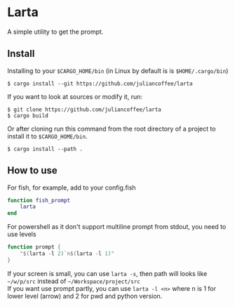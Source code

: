 # Larta

A simple utility to get the prompt.<br>

## Install
Installing to your `$CARGO_HOME/bin` (in Linux by default is is `$HOME/.cargo/bin`)
```shell
$ cargo install --git https://github.com/juliancoffee/larta
```
If you want to look at sources or modify it, run:
```shell
$ git clone https://github.com/juliancoffee/larta
$ cargo build
```
Or after cloning run this command from the root directory of a project to install it to `$CARGO_HOME/bin`.
```shell
$ cargo install --path .
```

## How to use
For fish, for example, add to your config.fish
```lua
function fish_prompt
    larta
end
```
For powershell as it don't support multiline prompt from stdout, you need to use levels
```powershell
function prompt {
    "$(larta -l 2)`n$(larta -l 1)"
}
```
If your screen is small, you can use `larta -s`, then path will looks like `~/w/p/src` instead of `~/Workspace/project/src`<br>
If you want use prompt partly, you can use `larta -l <n>` where n is 1 for lower level (arrow) and 2 for pwd and python version.
